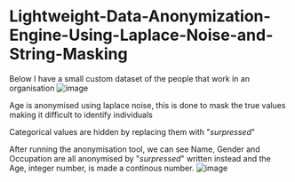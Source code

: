 # Lightweight-Data-Anonymization-Engine-Using-Laplace-Noise-and-String-Masking

Below I have a small custom dataset of the people that work in an organisation 
![image](https://github.com/user-attachments/assets/6b4bd325-e90d-45ba-8e54-f1e9be26b1f8)

Age is anonymised using laplace noise, this is done to mask the true values making it difficult to identify individuals

Categorical values are hidden by replacing them with "*surpressed*"

After running the anonymisation tool, we can see Name, Gender and Occupation are all anonymised by "*surpressed*" written instead
and the Age, integer number, is made a continous number.
![image](https://github.com/user-attachments/assets/299889df-5c56-4c23-80a1-e920a2dc83f2)
